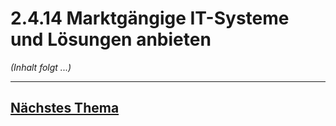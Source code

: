 # 2.4.14 Marktgängige IT-Systeme und Lösungen anbieten

*(Inhalt folgt ...)*


---

## [Nächstes Thema](../2.5_Kundenanforderungen_im_Leistungsprozess_beruecksichtigen_und_Projektmanagement_vorbereiten/2.5_Kundenanforderungen_im_Leistungsprozess_beruecksichtigen_und_Projektmanagement_vorbereiten.md)